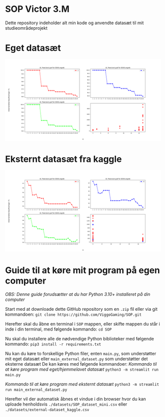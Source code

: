 # SOP Victor 3.M
Dette repository indeholder alt min kode og anvendte datasæt til mit studieområdeprojekt

# Eget datasæt
!["Graf"](./out.png)

# Eksternt datasæt fra kaggle
!["Graf"](./external.png)

# Guide til at køre mit program på egen computer
*OBS: Denne guide forudsætter at du har Python 3.10+ installeret på din computer*

Start med at downloade dette GitHub repository som en `.zip` fil eller via git kommandoen:
`git clone https://github.com/ViggoGaming/SOP.git`

Herefter skal du åbne en terminal i `SOP` mappen, eller skifte mappen du står i inde i din terminal, med følgende kommando:
`cd SOP`

Nu skal du installere alle de nødvendige Python biblioteker med følgende kommando:
`pip3 install -r requirements.txt`

Nu kan du køre to forskellige Python filer, enten `main.py`, som understøtter mit eget datasæt eller `main_external_dataset.py` som understøtter det eksterne datasæt
De kan køres med følgende kommandoer:
*Kommando til at køre program med eget/hjemmelavet datasæt*
`python3 -m streamlit run main.py` 

*Kommando til at køre program med eksternt datasæt*
`python3 -m streamlit run main_external_dataset.py` 

Herefter vil der automatisk åbnes et vindue i din browser hvor du kan uploade henholdsvis `./datasets/SOP_dataset_mini.csv` eller `./datasets/external-dataset_kaggle.csv`
